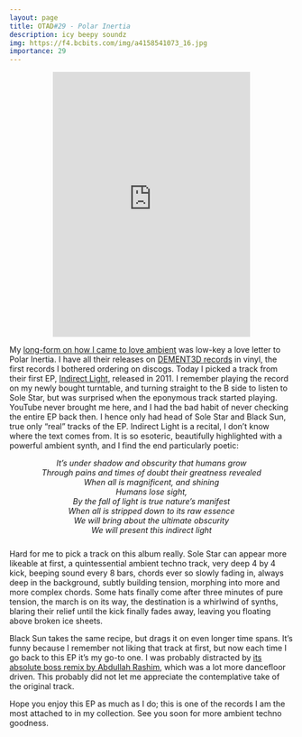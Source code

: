 ```yaml
---
layout: page
title: OTAD#29 - Polar Inertia
description: icy beepy soundz
img: https://f4.bcbits.com/img/a4158541073_16.jpg
importance: 29
---
```


<div style="text-align: center;"> <iframe style="border: 0; width: 350px; height: 470px;" src="https://bandcamp.com/EmbeddedPlayer/album=4097480356/size=large/bgcol=ffffff/linkcol=0687f5/tracklist=false/track=4156856986/transparent=true/" seamless><a href="https://dement3d.bandcamp.com/album/indirect-light-ep">Indirect Light Ep by Polar Inertia</a></iframe> </div>

My [long-form on how I came to love ambient](/blog/2019/glimpses-of-a-90s-child-musical-journey/) was low-key a love letter to Polar Inertia. I have all their releases on [DEMENT3D records](https://dement3d.bandcamp.com/) in vinyl, the first records I bothered ordering on discogs. Today I picked a track from their first EP, [Indirect Light](https://dement3d.bandcamp.com/album/indirect-light-ep), released in 2011. I remember playing the record on my newly bought turntable, and turning straight to the B side to listen to Sole Star, but was surprised when the eponymous track started playing. YouTube never brought me here, and I had the bad habit of never checking the entire EP back then. I hence only had head of Sole Star and Black Sun, true only “real” tracks of the EP. Indirect Light is a recital, I don’t know where the text comes from. It is so esoteric, beautifully highlighted with a powerful ambient synth, and I find the end particularly poetic:

<div style="text-align: center; font-style: italic; margin-bottom: 25px">
It’s under shadow and obscurity that humans grow <br/>
Through pains and times of doubt their greatness revealed <br/>
When all is magnificent, and shining <br/>
Humans lose sight, <br/>
By the fall of light is true nature’s manifest <br/>
When all is stripped down to its raw essence <br/>
We will bring about the ultimate obscurity <br/>
We will present this indirect light <br/>
</div>

Hard for me to pick a track on this album really. Sole Star can appear more likeable at first, a quintessential ambient techno track, very deep 4 by 4 kick, beeping sound every 8 bars, chords ever so slowly fading in, always deep in the background, subtly building tension, morphing into more and more complex chords. Some hats finally come after three minutes of pure tension, the march is on its way, the destination is a whirlwind of synths, blaring their relief until the kick finally fades away, leaving you floating above broken ice sheets.

Black Sun takes the same recipe, but drags it on even longer time spans. It’s funny because I remember not liking that track at first, but now each time I go back to this EP it’s my go-to one. I was probably distracted by [its absolute boss remix by Abdullah Rashim](https://youtu.be/L1oPBY8PouY), which was a lot more dancefloor driven. This probably did not let me appreciate the contemplative take of the original track.

Hope you enjoy this EP as much as I do; this is one of the records I am the most attached to in my collection. See you soon for more ambient techno goodness.

